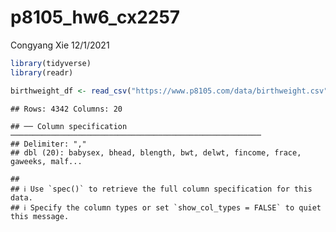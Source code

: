 p8105_hw6_cx2257
================
Congyang Xie
12/1/2021

``` r
library(tidyverse)
library(readr)
```

``` r
birthweight_df <- read_csv("https://www.p8105.com/data/birthweight.csv")
```

    ## Rows: 4342 Columns: 20

    ## ── Column specification ────────────────────────────────────────────────────────
    ## Delimiter: ","
    ## dbl (20): babysex, bhead, blength, bwt, delwt, fincome, frace, gaweeks, malf...

    ## 
    ## ℹ Use `spec()` to retrieve the full column specification for this data.
    ## ℹ Specify the column types or set `show_col_types = FALSE` to quiet this message.
